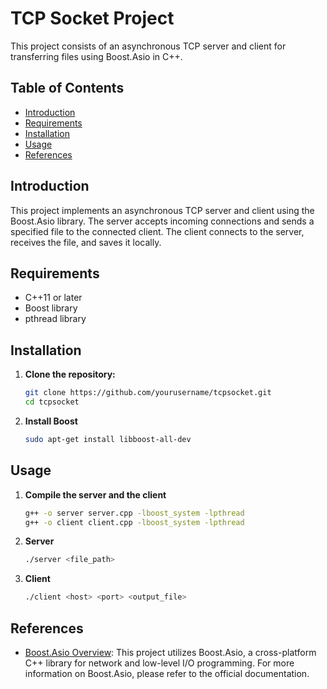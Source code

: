 # TCP Socket Project

This project consists of an asynchronous TCP server and client for transferring files using Boost.Asio in C++.

## Table of Contents

- [Introduction](#introduction)
- [Requirements](#requirements)
- [Installation](#installation)
- [Usage](#usage)
- [References](#references)

## Introduction

This project implements an asynchronous TCP server and client using the Boost.Asio library. The server accepts incoming connections and sends a specified file to the connected client. The client connects to the server, receives the file, and saves it locally.

## Requirements

- C++11 or later
- Boost library
- pthread library

## Installation

1. **Clone the repository:**

   ```sh
   git clone https://github.com/yourusername/tcpsocket.git
   cd tcpsocket
   ```
2. **Install Boost**
    ```sh
    sudo apt-get install libboost-all-dev
    ```
## Usage

1. **Compile the server and the client**
    ```sh
    g++ -o server server.cpp -lboost_system -lpthread
    g++ -o client client.cpp -lboost_system -lpthread
    ```
2. **Server**
    ```sh
    ./server <file_path>
    ```
3. **Client**
    ```sh
    ./client <host> <port> <output_file>
    ```
## References

- [Boost.Asio Overview](https://www.boost.org/doc/libs/1_85_0/doc/html/boost_asio/overview.html): This project utilizes Boost.Asio, a cross-platform C++ library for network and low-level I/O programming. For more information on Boost.Asio, please refer to the official documentation.
